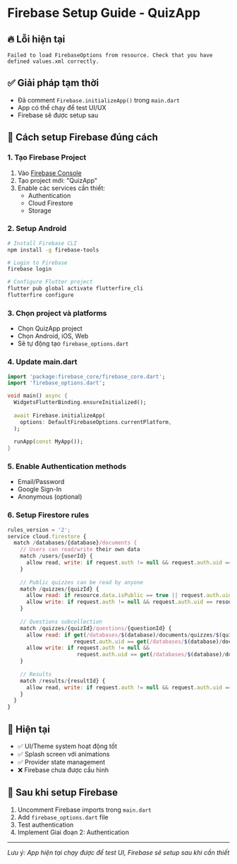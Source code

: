 # Firebase Setup Guide - QuizApp

## 🔥 Lỗi hiện tại
```
Failed to load FirebaseOptions from resource. Check that you have defined values.xml correctly.
```

## ✅ Giải pháp tạm thời
- Đã comment `Firebase.initializeApp()` trong `main.dart`
- App có thể chạy để test UI/UX
- Firebase sẽ được setup sau

## 🚀 Cách setup Firebase đúng cách

### 1. Tạo Firebase Project
1. Vào [Firebase Console](https://console.firebase.google.com/)
2. Tạo project mới: "QuizApp"
3. Enable các services cần thiết:
   - Authentication
   - Cloud Firestore
   - Storage

### 2. Setup Android
```bash
# Install Firebase CLI
npm install -g firebase-tools

# Login to Firebase
firebase login

# Configure Flutter project
flutter pub global activate flutterfire_cli
flutterfire configure
```

### 3. Chọn project và platforms
- Chọn QuizApp project
- Chọn Android, iOS, Web
- Sẽ tự động tạo `firebase_options.dart`

### 4. Update main.dart
```dart
import 'package:firebase_core/firebase_core.dart';
import 'firebase_options.dart';

void main() async {
  WidgetsFlutterBinding.ensureInitialized();
  
  await Firebase.initializeApp(
    options: DefaultFirebaseOptions.currentPlatform,
  );
  
  runApp(const MyApp());
}
```

### 5. Enable Authentication methods
- Email/Password
- Google Sign-In
- Anonymous (optional)

### 6. Setup Firestore rules
```javascript
rules_version = '2';
service cloud.firestore {
  match /databases/{database}/documents {
    // Users can read/write their own data
    match /users/{userId} {
      allow read, write: if request.auth != null && request.auth.uid == userId;
    }
    
    // Public quizzes can be read by anyone
    match /quizzes/{quizId} {
      allow read: if resource.data.isPublic == true || request.auth.uid == resource.data.ownerId;
      allow write: if request.auth != null && request.auth.uid == resource.data.ownerId;
    }
    
    // Questions subcollection
    match /quizzes/{quizId}/questions/{questionId} {
      allow read: if get(/databases/$(database)/documents/quizzes/$(quizId)).data.isPublic == true || 
                     request.auth.uid == get(/databases/$(database)/documents/quizzes/$(quizId)).data.ownerId;
      allow write: if request.auth != null && 
                      request.auth.uid == get(/databases/$(database)/documents/quizzes/$(quizId)).data.ownerId;
    }
    
    // Results
    match /results/{resultId} {
      allow read, write: if request.auth != null && request.auth.uid == resource.data.userId;
    }
  }
}
```

## 📱 Hiện tại
- ✅ UI/Theme system hoạt động tốt
- ✅ Splash screen với animations
- ✅ Provider state management
- ❌ Firebase chưa được cấu hình

## 🎯 Sau khi setup Firebase
1. Uncomment Firebase imports trong `main.dart`
2. Add `firebase_options.dart` file
3. Test authentication
4. Implement Giai đoạn 2: Authentication

---
*Lưu ý: App hiện tại chạy được để test UI, Firebase sẽ setup sau khi cần thiết*

